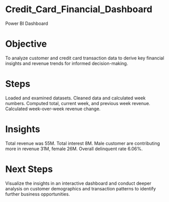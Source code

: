 # Credit_Card_Financial_Dashboard
Power BI Dashboard

# Objective
To analyze customer and credit card transaction data to derive key financial insights and revenue trends for informed decision-making.

# Steps
Loaded and examined datasets.
Cleaned data and calculated week numbers.
Computed total, current week, and previous week revenue.
Calculated week-over-week revenue change.

# Insights
Total revenue was 55M.
Total interest 8M.
Male customer are contributing more in revenue 31M, female 26M.
Overall delinquent rate 6.06%.

# Next Steps
Visualize the insights in an interactive dashboard and conduct deeper analysis on customer demographics and transaction patterns to identify further business opportunities.
